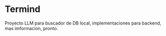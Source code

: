 # Termind
Proyecto LLM para buscador de DB local, implementaciones para backend,
mas imformacion, pronto.
